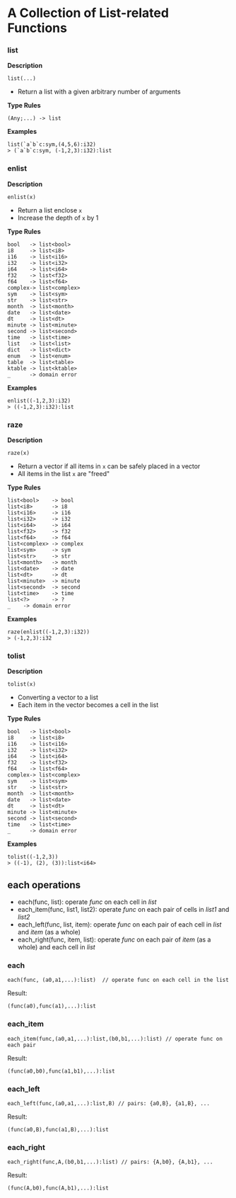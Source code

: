 # A Collection of List-related Functions

### list

**Description**

```no-highlight
list(...)
```

- Return a list with a given arbitrary number of arguments

**Type Rules**

```no-highlight
(Any;...) -> list
```

**Examples**

```no-highlight
list(`a`b`c:sym,(4,5,6):i32)
> (`a`b`c:sym, (-1,2,3):i32):list
```

### enlist

**Description**

```no-highlight
enlist(x)
```

- Return a list enclose `x`
- Increase the depth of `x` by 1

**Type Rules**

```no-highlight
bool   -> list<bool>
i8     -> list<i8>
i16    -> list<i16>     
i32    -> list<i32>
i64    -> list<i64>
f32    -> list<f32>
f64    -> list<f64>
complex-> list<complex>
sym    -> list<sym>
str    -> list<str>
month  -> list<month>
date   -> list<date>
dt     -> list<dt>
minute -> list<minute>
second -> list<second>
time   -> list<time>
list   -> list<list>
dict   -> list<dict>
enum   -> list<enum>
table  -> list<table>
ktable -> list<ktable>
_      -> domain error
```

**Examples**

```no-highlight
enlist((-1,2,3):i32)
> ((-1,2,3):i32):list
```

### raze

**Description**

```no-highlight
raze(x)
```

- Return a vector if all items in `x` can be safely placed in a vector
- All items in the list `x` are "freed"

**Type Rules**

```no-highlight
list<bool>    -> bool
list<i8>      -> i8
list<i16>     -> i16
list<i32>     -> i32
list<i64>     -> i64
list<f32>     -> f32
list<f64>     -> f64
list<complex> -> complex
list<sym>     -> sym
list<str>     -> str
list<month>   -> month
list<date>    -> date
list<dt>      -> dt
list<minute>  -> minute
list<second>  -> second
list<time>    -> time
list<?>       -> ?
_    -> domain error
```

**Examples**

```no-highlight
raze(enlist((-1,2,3):i32))
> (-1,2,3):i32
```

### tolist

**Description**

`tolist(x)`

- Converting a vector to a list
- Each item in the vector becomes a cell in the list

**Type Rules**

```no-highlight
bool   -> list<bool>
i8     -> list<i8>
i16    -> list<i16>     
i32    -> list<i32>
i64    -> list<i64>
f32    -> list<f32>
f64    -> list<f64>
complex-> list<complex>
sym    -> list<sym>
str    -> list<str>
month  -> list<month>
date   -> list<date>
dt     -> list<dt>
minute -> list<minute>
second -> list<second>
time   -> list<time>
_      -> domain error
```

**Examples**

```no-highlight
tolist((-1,2,3))
> ((-1), (2), (3)):list<i64>
```

## each operations

- each(func, list): operate *func* on each cell in *list*
- each_item(func, list1, list2): operate *func* on each pair of cells in *list1* and *list2*
- each_left(func, list, item): operate *func* on each pair of each cell in *list* and *item* (as a whole)
- each_right(func, item, list): operate *func* on each pair of *item* (as a whole) and each cell in *list*

### each

```no-highlight
each(func, (a0,a1,...):list)  // operate func on each cell in the list
```

Result:

```no-highlight
(func(a0),func(a1),...):list
```

### each_item

```no-highlight
each_item(func,(a0,a1,...):list,(b0,b1,...):list) // operate func on each pair
```

Result:

```no-highlight
(func(a0,b0),func(a1,b1),...):list
```

### each_left

```no-highlight
each_left(func,(a0,a1,...):list,B) // pairs: {a0,B}, {a1,B}, ...
```

Result:

```no-highlight
(func(a0,B),func(a1,B),...):list
```

### each_right

```no-highlight
each_right(func,A,(b0,b1,...):list) // pairs: {A,b0}, {A,b1}, ...
```

Result:

```no-highlight
(func(A,b0),func(A,b1),...):list
```
